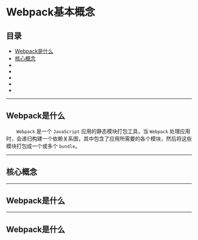 # Webpack基本概念

## 目录
- [Webpack是什么](#what)
- [核心概念](#core)
- [](#)
- [](#)
- [](#)
- [](#)
- [](#)

---
## <span id="what">**Webpack是什么**</span>

&emsp;&emsp;`Webpack` 是一个 `JavaScript` 应用的静态模块打包工具，当 `Webpack` 处理应用时，会递归构建一个依赖关系图，其中包含了应用所需要的各个模块，然后将这些模块打包成一个或多个 `bundle`。

---
## <span id="core">**核心概念**</span>









---
## <span id="what">**Webpack是什么**</span>





















---
## <span id="what">**Webpack是什么**</span>

